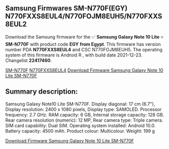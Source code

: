 <h2>Samsung Firmwares SM-N770F(EGY) N770FXXS8EUL4/N770FOJM8EUH5/N770FXXS8EUL2</h2>
Download the Samsung firmware for the ✅ <strong>Samsung Galaxy Note 10 Lite </strong> ⭐ <strong>SM-N770F</strong> with product code <strong>EGY</strong> <strong> from Egypt</strong>. This firmware has version number PDA <strong>N770FXXS8EUL4</strong> and CSC N770FOJM8EUH5. The operating system of this firmware is Android R , with build date 2021-12-23. Changelist <strong>22417460</strong>.

[SM-N770F](https://samfirm.shop/samsung/model/SM-N770F)
[N770FXXS8EUL4](https://samfirm.shop/samsung/pda/N770FXXS8EUL4)
[Download Firmware Samsung Galaxy Note 10 Lite SM-N770F](https://samfirm.shop/samsung/firmware/484862)
<h2>Summary description:</h2>
<p>Samsung Galaxy Note10 Lite SM-N770F. Display diagonal: 17 cm (6.7"), Display resolution: 2400 x 1080 pixels, Display type: SAMOLED. Processor frequency: 2.7 GHz. RAM capacity: 6 GB, Internal storage capacity: 128 GB. Rear camera resolution (numeric): 12 MP, Rear camera type: Triple camera. SIM card capability: Dual SIM. Operating system installed: Android 10.0. Battery capacity: 4500 mAh. Product colour: Multicolour. Weight: 199 g</p>


[Download Firmware Samsung Galaxy Note 10 Lite SM-N770F](https://samfirm.shop/samsung/firmware/484862)
